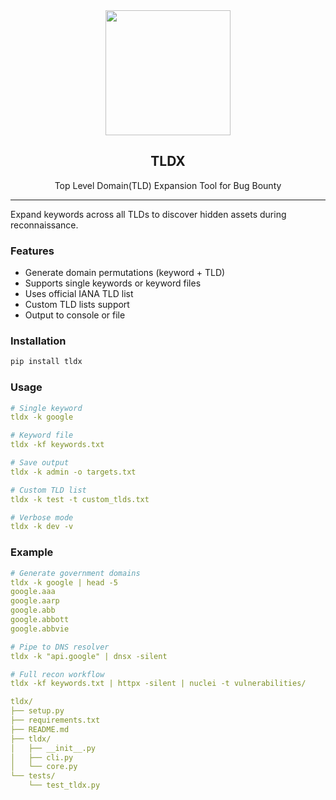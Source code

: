 <div align="center">
<img src="logo.png" style="width: 200px; hight: 200px;"/>
<h2>TLDX</h2>
<p>Top Level Domain(TLD) Expansion Tool for Bug Bounty</p>
</div>

---
Expand keywords across all TLDs to discover hidden assets during reconnaissance.

### Features
- Generate domain permutations (keyword + TLD)
- Supports single keywords or keyword files
- Uses official IANA TLD list
- Custom TLD lists support
- Output to console or file

### Installation
```bash
pip install tldx
```
### Usage
```yaml
# Single keyword
tldx -k google

# Keyword file
tldx -kf keywords.txt

# Save output
tldx -k admin -o targets.txt

# Custom TLD list
tldx -k test -t custom_tlds.txt

# Verbose mode
tldx -k dev -v
```
### Example

```yaml
# Generate government domains
tldx -k google | head -5
google.aaa
google.aarp
google.abb
google.abbott
google.abbvie

# Pipe to DNS resolver
tldx -k "api.google" | dnsx -silent

# Full recon workflow
tldx -kf keywords.txt | httpx -silent | nuclei -t vulnerabilities/
```

```yaml
tldx/
├── setup.py
├── requirements.txt
├── README.md
├── tldx/
│   ├── __init__.py
│   ├── cli.py
│   └── core.py
└── tests/
    └── test_tldx.py
```